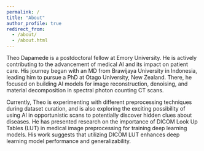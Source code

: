 ```yaml
---
permalink: /
title: "About"
author_profile: true
redirect_from: 
  - /about/
  - /about.html
---
```

Theo Dapamede is a postdoctoral fellow at Emory University. He is actively contributing to the advancement of medical AI and its impact on patient care. His journey began with an MD from Brawijaya University in Indonesia, leading him to pursue a PhD at Otago University, New Zealand. There, he focused on building AI models for image reconstruction, denoising, and material decomposition in spectral photon counting CT scans.

Currently, Theo is experimenting with different preprocessing techniques during dataset curation, and is also exploring the exciting possibility of using AI in opportunistic scans to potentially discover hidden clues about diseases. He has presented research on the importance of DICOM Look Up Tables (LUT) in medical image preprocessing for training deep learning models. His work suggests that utilizing DICOM LUT enhances deep learning model performance and generalizability.